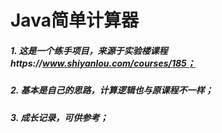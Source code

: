 # Java简单计算器
##### 1. 这是一个练手项目，来源于实验楼课程https://www.shiyanlou.com/courses/185；
##### 2. 基本是自己的思路，计算逻辑也与原课程不一样；
##### 3. 成长记录，可供参考；
